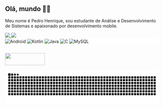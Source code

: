 ## Olá, mundo 👋🏻
Meu nome é Pedro Henrique, sou estudante de Análise e Desenvolvimento de Sistemas e apaixonado por desenvolvimento mobile.

<div >
  <a href="https://github.com/Pedroid1" />
  <img height="170px" src="https://github-readme-stats.vercel.app/api?username=Pedroid1&theme=radical&count_private=true&show_icons=true" />
  <img height="170px" src="https://github-readme-stats.vercel.app/api/top-langs/?username=Pedroid1&theme=radical" />
</div>

<div style="display: inline-block; width: 100%; background-color: #FFFFFF;">
  <img align="center" alt="Android" height="40" width="100" src="https://img.shields.io/badge/Android-3DDC84?style=for-the-badge&logo=android&logoColor=white" />
  <img align="center" alt="Kotlin" height="40" width="100" src="https://img.shields.io/badge/Kotlin-0095D5?&style=for-the-badge&logo=kotlin&logoColor=white" />
  <img align="center" alt="Java" height="40" width="100" src="https://img.shields.io/badge/Java-ED8B00?style=for-the-badge&logo=java&logoColor=white" />
  <img align="center" alt="C" height="40" width="100" src="https://img.shields.io/badge/C-00599C?style=for-the-badge&logo=c&logoColor=white" />
  <img align="center" alt="MySQL" height="40" width="100" src="https://img.shields.io/badge/MySQL-00000F?style=for-the-badge&logo=mysql&logoColor=white" />
</div> 

## 

<div>
    <a href="https://www.linkedin.com/in/pedro-henrique-de-souza-araujo/" >
      <img src="https://img.shields.io/badge/LinkedIn-0077B5?style=for-the-badge&logo=linkedin&logoColor=white" height="40" width="130" >
    </a>
</div>

![Snake animation](https://github.com/Pedroid1/Pedroid1/blob/output/github-contribution-grid-snake.svg)
  
  

  


